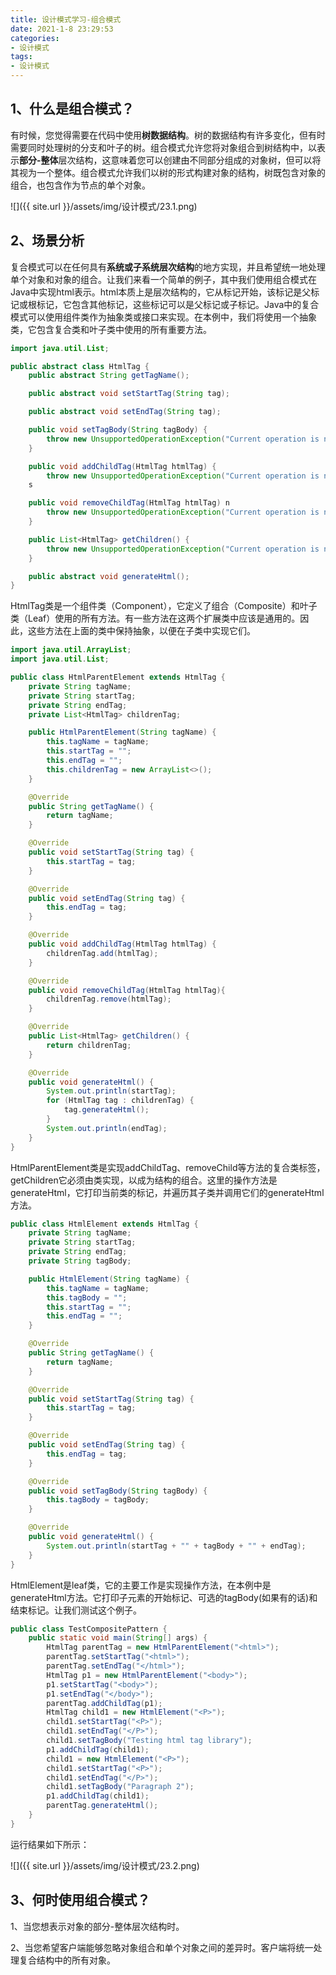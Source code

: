 ```yaml
---
title: 设计模式学习-组合模式
date: 2021-1-8 23:29:53
categories:
- 设计模式
tags:
- 设计模式
---
```


## 1、什么是组合模式？

​     有时候，您觉得需要在代码中使用**树数据结构**。树的数据结构有许多变化，但有时需要同时处理树的分支和叶子的树。组合模式允许您将对象组合到树结构中，以表示**部分-整体**层次结构，这意味着您可以创建由不同部分组成的对象树，但可以将其视为一个整体。组合模式允许我们以树的形式构建对象的结构，树既包含对象的组合，也包含作为节点的单个对象。

![]({{ site.url }}/assets/img/设计模式/23.1.png)


## 2、场景分析

  复合模式可以在任何具有**系统或子系统层次结构**的地方实现，并且希望统一地处理单个对象和对象的组合。让我们来看一个简单的例子，其中我们使用组合模式在Java中实现html表示。html本质上是层次结构的，它从<html>标记开始，该标记是父标记或根标记，它包含其他标记，这些标记可以是父标记或子标记。Java中的复合模式可以使用组件类作为抽象类或接口来实现。在本例中，我们将使用一个抽象类，它包含复合类和叶子类中使用的所有重要方法。

```java
import java.util.List;

public abstract class HtmlTag {
    public abstract String getTagName();

    public abstract void setStartTag(String tag);

    public abstract void setEndTag(String tag);

    public void setTagBody(String tagBody) {
        throw new UnsupportedOperationException("Current operation is not support for this object");
    }

    public void addChildTag(HtmlTag htmlTag) {
        throw new UnsupportedOperationException("Current operation is not support for this object");
    s

    public void removeChildTag(HtmlTag htmlTag) n
        throw new UnsupportedOperationException("Current operation is not support for this object");
    }

    public List<HtmlTag> getChildren() {
        throw new UnsupportedOperationException("Current operation is not support for this object");
    }

    public abstract void generateHtml();
}
```

​      HtmlTag类是一个组件类（Component），它定义了组合（Composite）和叶子类（Leaf）使用的所有方法。有一些方法在这两个扩展类中应该是通用的。因此，这些方法在上面的类中保持抽象，以便在子类中实现它们。

```java
import java.util.ArrayList;
import java.util.List;

public class HtmlParentElement extends HtmlTag {
    private String tagName;
    private String startTag;
    private String endTag;
    private List<HtmlTag> childrenTag;

    public HtmlParentElement(String tagName) {
        this.tagName = tagName;
        this.startTag = "";
        this.endTag = "";
        this.childrenTag = new ArrayList<>();
    }

    @Override
    public String getTagName() {
        return tagName;
    }

    @Override
    public void setStartTag(String tag) {
        this.startTag = tag;
    }

    @Override
    public void setEndTag(String tag) {
        this.endTag = tag;
    }

    @Override
    public void addChildTag(HtmlTag htmlTag) {
        childrenTag.add(htmlTag);
    }

    @Override
    public void removeChildTag(HtmlTag htmlTag){
        childrenTag.remove(htmlTag);
    }

    @Override
    public List<HtmlTag> getChildren() {
        return childrenTag;
    }

    @Override
    public void generateHtml() {
        System.out.println(startTag);
        for (HtmlTag tag : childrenTag) {
            tag.generateHtml();
        }
        System.out.println(endTag);
    }
}
```

HtmlParentElement类是实现addChildTag、removeChild等方法的复合类标签，getChildren它必须由类实现，以成为结构的组合。这里的操作方法是generateHtml，它打印当前类的标记，并遍历其子类并调用它们的generateHtml方法。

```java
public class HtmlElement extends HtmlTag {
    private String tagName;
    private String startTag;
    private String endTag;
    private String tagBody;

    public HtmlElement(String tagName) {
        this.tagName = tagName;
        this.tagBody = "";
        this.startTag = "";
        this.endTag = "";
    }

    @Override
    public String getTagName() {
        return tagName;
    }

    @Override
    public void setStartTag(String tag) {
        this.startTag = tag;
    }

    @Override
    public void setEndTag(String tag) {
        this.endTag = tag;
    }

    @Override
    public void setTagBody(String tagBody) {
        this.tagBody = tagBody;
    }

    @Override
    public void generateHtml() {
        System.out.println(startTag + "" + tagBody + "" + endTag);
    }
}
```

HtmlElement是leaf类，它的主要工作是实现操作方法，在本例中是generateHtml方法。它打印子元素的开始标记、可选的tagBody(如果有的话)和结束标记。让我们测试这个例子。

```java
public class TestCompositePattern {
    public static void main(String[] args) {
        HtmlTag parentTag = new HtmlParentElement("<html>");
        parentTag.setStartTag("<html>");
        parentTag.setEndTag("</html>");
        HtmlTag p1 = new HtmlParentElement("<body>");
        p1.setStartTag("<body>");
        p1.setEndTag("</body>");
        parentTag.addChildTag(p1);
        HtmlTag child1 = new HtmlElement("<P>");
        child1.setStartTag("<P>");
        child1.setEndTag("</P>");
        child1.setTagBody("Testing html tag library");
        p1.addChildTag(child1);
        child1 = new HtmlElement("<P>");
        child1.setStartTag("<P>");
        child1.setEndTag("</P>");
        child1.setTagBody("Paragraph 2");
        p1.addChildTag(child1);
        parentTag.generateHtml();
    }
}
```

运行结果如下所示：

![]({{ site.url }}/assets/img/设计模式/23.2.png)


## 3、何时使用组合模式？

1、当您想表示对象的部分-整体层次结构时。

2、当您希望客户端能够忽略对象组合和单个对象之间的差异时。客户端将统一处理复合结构中的所有对象。

